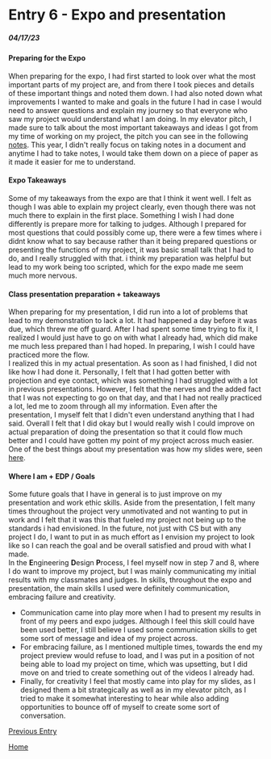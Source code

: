 # Entry 6 - Expo and presentation
##### 04/17/23

#### Preparing for the Expo <br>
When preparing for the expo, I had first started to look over what the most important parts of my project are, and from there I took pieces and details of these important things and noted them down. I had also noted down what improvements I wanted to make and goals in the future I had in case I would need to answer questions and explain my journey so that everyone who saw my project would understand what I am doing. In my elevator pitch, I made sure to talk about the most important takeaways and ideas I got from my time of working on my project, the pitch you can see in the following [notes](https://docs.google.com/document/d/1FxfTsm58L4cC5AzZkxz5yUiHB6wz8GvOv6CUxXROj9Y/edit). This year, I didn't really focus on taking notes in a document and anytime I had to take notes, I would take them down on a piece of paper as it made it easier for me to understand. <br>
#### Expo Takeaways <br>
Some of my takeaways from the expo are that I think it went well. I felt as though I was able to explain my project clearly, even though there was not much there to explain in the first place. Something I wish I had done differently is prepare more for talking to judges. Although I prepared for most questions that could possibly come up, there were a few times where i didnt know what to say because rather than it being prepared questions or presenting the functions of my project, it was basic small talk that I had to do, and I really struggled with that. i think my preparation was helpful but lead to my work being too scripted, which for the expo made me seem much more nervous. <br>
#### Class presentation preparation + takeaways <br>
When preparing for my presentation, I did run into a lot of problems that lead to my demonstration to lack a lot. It had happened a day before it was due, which threw me off guard. After I had spent some time trying to fix it, I realized I would just have to go on with what I already had, which did make me much less prepared than I had hoped. In preparing, I wish I could have practiced more the flow. <br>
I realized this in my actual presentation. As soon as I had finished, I did not like how I had done it. Personally, I felt that I had gotten better with projection and eye contact, which was something I had struggled with a lot in previous presentations. However, I felt that the nerves and the added fact that I was not expecting to go on that day, and that I had not really practiced a lot, led me to zoom through all my information. Even after the presentation, I myself felt that I didn't even understand anything that I had said. Overall I felt that I did okay but I would really wish I could improve on actual preparation of doing the presentation so that it could flow much better and I could have gotten my point of my project across much easier. One of the best things about my presentation was how my slides were, seen [here](https://docs.google.com/presentation/d/1vBdo1qnEwigayNTT69fHVW61GgmKaenp9QIlyI8QwBo/edit#slide=id.p). <br>
#### Where I am + EDP / Goals <br>
Some future goals that I have in general is to just improve on my presentation and work ethic skills. Aside from the presentation, I felt many times throughout the project very unmotivated and not wanting to put in work and I felt that it was this that fueled my project not being up to the standards i had envisioned. In the future, not just with CS but with any project I do, I want to put in as much effort as I envision my project to look like so I can reach the goal and be overall satisfied and proud with what I made.  <br>
In the **E**ngineering **D**esign **P**rocess, I feel myself now in step 7 and 8, where I do want to improve my project, but I was mainly communicating my initial results with my classmates and judges. In skills, throughout the expo and presentation, the main skills I used were definitely communication, embracing failure and creativity. <br>
* Communication came into play more when I had to present my results in front of my peers and expo judges. Although I feel this skill could have been used better, I still believe I used some communication skills to get some sort of message and idea of my project across. 
* For embracing failure, as I mentioned multiple times, towards the end my project preview would refuse to load, and I was put in a position of not being able to load my project on time, which was upsetting, but I did move on and tried to create something out of the videos I already had.
* Finally, for creativity I feel that mostly came into play for my slides, as I designed them a bit strategically as well as in my elevator pitch, as I tried to make it somewhat interesting to hear while also adding opportunities to bounce off of myself to create some sort of conversation. 


[Previous Entry](entry05.md) 

[Home](../README.md)
